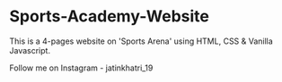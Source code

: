 # Sports-Academy-Website

This is a 4-pages website on 'Sports Arena' using HTML, CSS & Vanilla Javascript.

Follow me on Instagram - jatinkhatri_19
